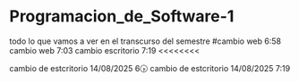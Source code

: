 # Programacion_de_Software-1
todo lo que vamos a ver en el transcurso del semestre
#cambio web 6:58
cambio web 7:03
cambio escritorio 7:19
<<<<<<<<

cambio de estcritorio 14/08/2025 6🕟
cambio de estcritorio 14/08/2025 7:19

